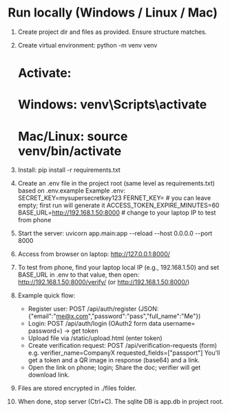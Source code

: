 # Run locally (Windows / Linux / Mac)

1. Create project dir and files as provided. Ensure structure matches.

2. Create virtual environment:
   python -m venv venv
   # Activate:
   # Windows: venv\Scripts\activate
   # Mac/Linux: source venv/bin/activate

3. Install:
   pip install -r requirements.txt

4. Create an .env file in the project root (same level as requirements.txt) based on .env.example
   Example .env:
     SECRET_KEY=mysupersecretkey123
     FERNET_KEY=         # you can leave empty; first run will generate it
     ACCESS_TOKEN_EXPIRE_MINUTES=60
     BASE_URL=http://192.168.1.50:8000   # change to your laptop IP to test from phone

5. Start the server:
   uvicorn app.main:app --reload --host 0.0.0.0 --port 8000

6. Access from browser on laptop:
   http://127.0.0.1:8000/

7. To test from phone, find your laptop local IP (e.g., 192.168.1.50) and set BASE_URL in .env to that value, then open:
   http://192.168.1.50:8000/verify/<token> (or http://192.168.1.50:8000/)

8. Example quick flow:
   - Register user: POST /api/auth/register   (JSON: {"email":"me@x.com","password":"pass","full_name":"Me"})
   - Login: POST /api/auth/login (OAuth2 form data username=<email> password=<password>) -> get token
   - Upload file via /static/upload.html (enter token)
   - Create verification request: POST /api/verification-requests (form) e.g. verifier_name=CompanyX requested_fields=["passport"]
     You'll get a token and a QR image in response (base64) and a link.
   - Open the link on phone; login; Share the doc; verifier will get download link.

9. Files are stored encrypted in ./files folder.

10. When done, stop server (Ctrl+C). The sqlite DB is app.db in project root.

